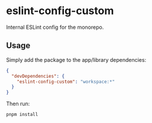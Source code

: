 # eslint-config-custom

Internal ESLint config for the monorepo.

## Usage

Simply add the package to the app/library dependencies:

```json
{
  "devDependencies": {
    "eslint-config-custom": "workspace:*"
  }
}
```

Then run:
```shell
pnpm install
```
